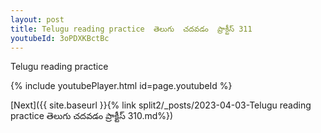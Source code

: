 ```yaml
---
layout: post
title: Telugu reading practice  తెలుగు  చదవడం  ప్రాక్టీస్ 311
youtubeId: 3oPDXKBctBc
---
```

 
 
Telugu reading practice
 
 
 
 
 


{% include youtubePlayer.html id=page.youtubeId %}
 
[Next]({{ site.baseurl }}{% link  split2/_posts/2023-04-03-Telugu reading practice  తెలుగు  చదవడం  ప్రాక్టీస్ 310.md%})
 

